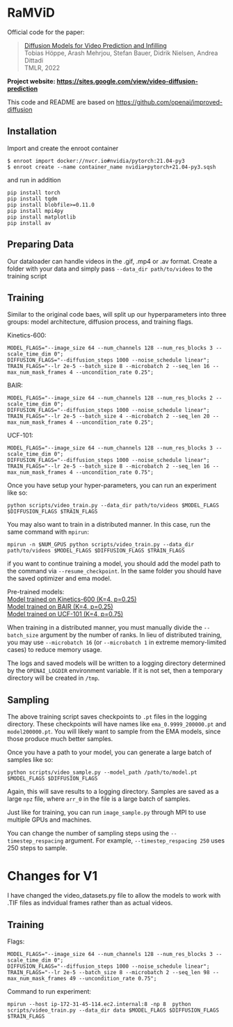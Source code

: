 ﻿# RaMViD

Official code for the paper:

> [Diffusion Models for Video Prediction and Infilling](https://arxiv.org/abs/2206.07696) <br/>
> Tobias Höppe, Arash Mehrjou, Stefan Bauer, Didrik Nielsen, Andrea Dittadi <br/>
> TMLR, 2022

**Project website: https://sites.google.com/view/video-diffusion-prediction**

This code and README are based on https://github.com/openai/improved-diffusion

## Installation

Import and create the enroot container 
```
$ enroot import docker://nvcr.io#nvidia/pytorch:21.04-py3
$ enroot create --name container_name nvidia+pytorch+21.04-py3.sqsh
```
and run in addition
```
pip install torch
pip install tqdm
pip install blobfile>=0.11.0
pip install mpi4py
pip install matplotlib
pip install av 
```

## Preparing Data

Our dataloader can handle videos in the .gif, .mp4 or .av format. Create a folder with your data and simply pass `--data_dir path/to/videos` to the training script

## Training

Similar to the original code baes, will split up our hyperparameters into three groups: model architecture, diffusion process, and training flags. 

Kinetics-600:  
```
MODEL_FLAGS="--image_size 64 --num_channels 128 --num_res_blocks 3 --scale_time_dim 0";
DIFFUSION_FLAGS="--diffusion_steps 1000 --noise_schedule linear";
TRAIN_FLAGS="--lr 2e-5 --batch_size 8 --microbatch 2 --seq_len 16 --max_num_mask_frames 4 --uncondition_rate 0.25";
```

BAIR:  
```
MODEL_FLAGS="--image_size 64 --num_channels 128 --num_res_blocks 2 --scale_time_dim 0";
DIFFUSION_FLAGS="--diffusion_steps 1000 --noise_schedule linear";
TRAIN_FLAGS="--lr 2e-5 --batch_size 4 --microbatch 2 --seq_len 20 --max_num_mask_frames 4 --uncondition_rate 0.25";
```

UCF-101:  
```
MODEL_FLAGS="--image_size 64 --num_channels 128 --num_res_blocks 3 --scale_time_dim 0";
DIFFUSION_FLAGS="--diffusion_steps 1000 --noise_schedule linear";
TRAIN_FLAGS="--lr 2e-5 --batch_size 8 --microbatch 2 --seq_len 16 --max_num_mask_frames 4 --uncondition_rate 0.75";
```

Once you have setup your hyper-parameters, you can run an experiment like so:

```
python scripts/video_train.py --data_dir path/to/videos $MODEL_FLAGS $DIFFUSION_FLAGS $TRAIN_FLAGS
```

You may also want to train in a distributed manner. In this case, run the same command with `mpirun`:

```
mpirun -n $NUM_GPUS python scripts/video_train.py --data_dir path/to/videos $MODEL_FLAGS $DIFFUSION_FLAGS $TRAIN_FLAGS
```

if you want to continue training a model, you should add the model path to the command via `--resume_checkpoint`. In the same folder you should have the saved optimizer and ema model.

Pre-trained models:<br/>
[Model trained on Kinetics-600 (K=4, p=0.25)](https://1drv.ms/f/s!Amih97wvmSyWgosH_uJoN-BsH_RWkw?e=P0Wg8n)  <br/>
[Model trained on BAIR (K=4, p=0.25)](https://1drv.ms/f/s!Amih97wvmSyWgosGv9ekMoXGy_6CSg?e=ElIg3i)  <br/>
[Model trained on UCF-101 (K=4, p=0.75)](https://1drv.ms/f/s!Amih97wvmSyWgosIEgaDNoDbxRFDYQ?e=PWZnNA)  <br/>

When training in a distributed manner, you must manually divide the `--batch_size` argument by the number of ranks. In lieu of distributed training, you may use `--microbatch 16` (or `--microbatch 1` in extreme memory-limited cases) to reduce memory usage.

The logs and saved models will be written to a logging directory determined by the `OPENAI_LOGDIR` environment variable. If it is not set, then a temporary directory will be created in `/tmp`.

## Sampling

The above training script saves checkpoints to `.pt` files in the logging directory. These checkpoints will have names like `ema_0.9999_200000.pt` and `model200000.pt`. You will likely want to sample from the EMA models, since those produce much better samples.

Once you have a path to your model, you can generate a large batch of samples like so:

```
python scripts/video_sample.py --model_path /path/to/model.pt $MODEL_FLAGS $DIFFUSION_FLAGS
```

Again, this will save results to a logging directory. Samples are saved as a large `npz` file, where `arr_0` in the file is a large batch of samples.

Just like for training, you can run `image_sample.py` through MPI to use multiple GPUs and machines.

You can change the number of sampling steps using the `--timestep_respacing` argument. For example, `--timestep_respacing 250` uses 250 steps to sample.

# Changes for V1
I have changed the video_datasets.py file to allow the models to work with .TIF files as indvidual frames
rather than as actual videos.

## Training

Flags:  
```
MODEL_FLAGS="--image_size 64 --num_channels 128 --num_res_blocks 3 --scale_time_dim 0";
DIFFUSION_FLAGS="--diffusion_steps 1000 --noise_schedule linear";
TRAIN_FLAGS="--lr 2e-5 --batch_size 8 --microbatch 2 --seq_len 98 --max_num_mask_frames 49 --uncondition_rate 0.75";
```
Command to run experiment:
```
mpirun --host ip-172-31-45-114.ec2.internal:8 -np 8  python scripts/video_train.py --data_dir data $MODEL_FLAGS $DIFFUSION_FLAGS $TRAIN_FLAGS
```